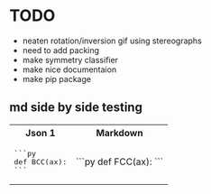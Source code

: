 # TODO
 - neaten rotation/inversion gif using stereographs
 - need to add packing 
 - make symmetry classifier
 - make nice documentaion
 - make pip package

## md side by side testing

<table>
<tr>
<th>Json 1</th>
<th>Markdown</th>
</tr>
<tr>
<td>
<pre>
```py
def BCC(ax):
```
</pre>
</td>
<td>
```py
def FCC(ax):
```

</td>
</tr>
</table>